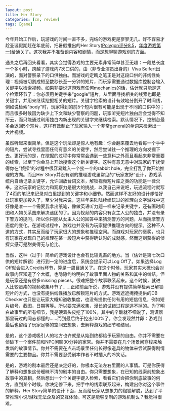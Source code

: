 ```yaml
---
layout: post
title: Her Story
categories: [cn, review]
tags: [game]
---
```


今年开始工作后，玩游戏的时间一直不多，完结的游戏更是寥寥无几。好不容易才趁圣诞假期赶在年底前，把暑假推出的Her Story([Polygon评分8.5](http://www.polygon.com/2015/6/22/8825813/her-story-review-mac-windows-pc)，[年度游戏第一](http://www.polygon.com/a/game-of-the-year-2015/her-story-game-of-the-year-2015-polygon))给通关了。这次我并不准备谈内容和剧情，而是想聊聊游戏别的方面。

通关之后再回头看看，其实会觉得游戏的主要元素非常简单甚至无趣：一段总长度一个多小时，跨越了游戏内7次口供的，由（非专业演员出身的）Viva Seifert出演的，面对警察录下的口供独白。而游戏的定睛之笔正是对这段口供的非线性处理：视频被切割成短至数秒长至一分钟的短片，而玩家需要通过数据库控制台输入关键字以检索视频。如果非要说这游戏有任何mechanics的话，估计就只能是这个检索环节了：你必须用关键字来“google”短片，从里面寻找相关的线索也即是关键字，并用来继续挖掘相关的短片。关键字检索的设计有效地分割开了时间线，例如说检索"body"时，玩家得到的前5个短片很有可能是出现于不同的口供中的；而且很多时候因为缺少上下文和缺少警察的问题，玩家听完短片独白后会觉得不知所云，而只能通过利用独白内新出现的关键字来继续检索。默认情况下，控制台最多会返回5个短片，这样有效制止了玩家输入一个非常general的单词来检索出一大片视频。

虽然听起来很简单，但是这个玩法却是惊人地有趣：你会翻来覆去地看每一个手中的短片，尝试寻找里面任何有意义的关键字，然后尝试往一个推理的方向发掘下去。更好玩的是，在挖掘的过程中你常常会遇到一些意料之外而且看起来非常重要的线索，以至于你会马上开始搜索这个新关键字。这种有意无意中对玩家的干扰使得你在“侦探”的过程中很容易跳入一个接一个的rabbit hole，完全打乱了你开始推理的方向。而且Her Story并没有别的推理游戏里常见的“玩家友好”设计，游戏系统内自动记录关键字，允许回放台词文本，解锁视频短片库之类的功能是一律欠奉。这对玩家的记忆力和观察力是很大的挑战，以我自己来说吧，玩通流程时就写了4页的笔记来记录对白里提到的关键字和小细节。然而这样不友好的设计却恰好让玩家更加投入了，至少对我来说，这些年来陆陆续续玩过的推理向文字游戏中这好像是唯一一个需要我拿出纸笔，像做英语听力题一样来记录关键字，还有画时间图和人物关系图来解决谜团的了。因为视频的内容只有女主人公的独白，并没有录下警方的提问，所以你只能从女主人公的回答中来猜测警方的问题，从而揣摩警方态度的变化。在游戏过程中，游戏也并没有为玩家提供推理方向的提示。这种不人道的方式，其实反而给了玩家很大的想象和推理空间。而游戏对玩家的褒奖，也只有玩家在发现自己的推理在某一段短片中获得确认时的成就感，然而这刻获得的侦探实感可是甜美得无与伦比。

当然，这种（过于）简单的游戏设计也会有比较鬼畜的地方。当（估计是第七次口供的短片解锁）进行到一定的进度后，系统会提示可以Log Off了。如果选择Log Off就会进入Credits环节，算是一周目通关了。在这个时候，玩家其实大概也会对故事内容知道了个大概，也隐隐约约明白了故事里面人物的关系和其中的纠结，但是玩家还是有很多missing pieces，很难把整个故事联系起来。这个时候，就进入比较蛋疼的视频收集环节了……正如前面所说，游戏并没有提供简单检索已解锁短片的方式，也没有提供线性播放已解锁短片的方式。游戏遮遮掩掩提供的DB Checker也只是让玩家大概知道收集度，也没有提供任何有用的短信信息，例如短片编号，截图，日期等等。所以要完满收集，漫长的试错过程是逃不掉的。为了明白故事里的所有细节，我是硬着头皮挖了100%，其中的辛酸就不细说了，测谎器那里玩过的同志都懂的……而到最后终于挖出100%了，你会发现然并卵：游戏到最后也留给了玩家足够的空间去想象，去解释游戏的细节和结局。

是的，这个游戏吸引人的地方也许就是从始到终都给予玩家的自由。你并不需要在侦破下一个案件前和NPC闲聊30分钟的家常。你并不需要在几个场景间穿梭来触发新的故事情节。你并不需要在点击场景里任何长得像道具的物体来尝试获得剧情需要的主要物品。你并不需要忍受剧本作者不时插入的冷笑话。

是的，游戏的剧本最后还是决定好的，你根本无法左右里面的人事情。可是你获得了解释和想象这份暧昧不清的剧本的自由。你只需要想象，在已知的线索前想象出故事中的真相，然后想出一个个关键字键入检索，看看它们会把你到底故事的何方。直到某个时候，你决定停下来，把手中的线索联系起来，构建出你对这个事件的解释。Her Story简单的设计下面，反而给玩家从想象力的枷锁解脱，达到了平常推理小说/游戏无法企及的交互体验。可这是能够复制的游戏机制么？我觉得很难。
